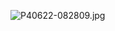 ![P40622-082809.jpg](https://github.com/tianpengwan/tianpengwan.github.io/assets/102905945/e52cc0dc-4352-47ad-a3fc-b029e80d8334)

